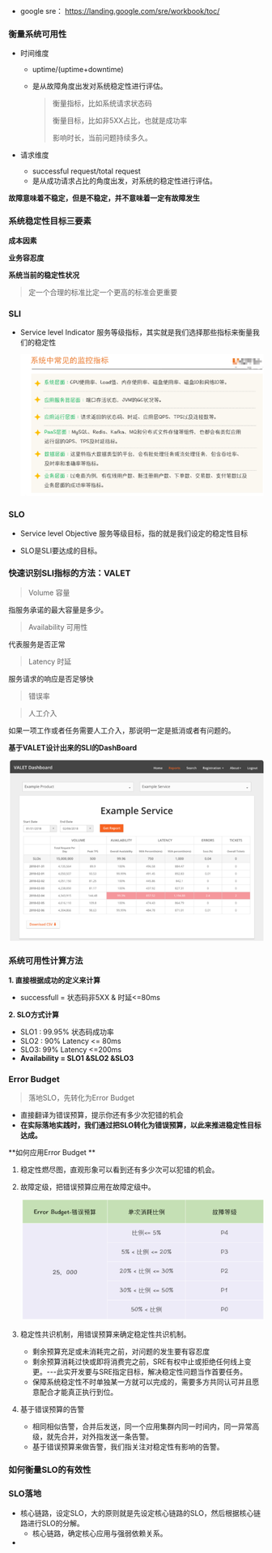 - google sre： https://landing.google.com/sre/workbook/toc/

### 衡量系统可用性

- 时间维度

  - uptime/(uptime+downtime)

  - 是从故障角度出发对系统稳定性进行评估。

    > 衡量指标，比如系统请求状态码
    >
    > 衡量目标，比如非5XX占比，也就是成功率
    >
    > 影响时长，当前问题持续多久。

- 请求维度

  - successful request/total request
  - 是从成功请求占比的角度出发，对系统的稳定性进行评估。

**故障意味着不稳定，但是不稳定，并不意味着一定有故障发生**

### 系统稳定性目标三要素

**成本因素**

**业务容忍度**

**系统当前的稳定性状况**

> 定一个合理的标准比定一个更高的标准会更重要

### SLI

- Service level Indicator 服务等级指标，其实就是我们选择那些指标来衡量我们的稳定性

  <img src="assets/image-20200916203414245.png" alt="image-20200916203414245" style="zoom: 80%;" />

### SLO

- Service level Objective 服务等级目标，指的就是我们设定的稳定性目标

- SLO是SLI要达成的目标。



### 快速识别SLI指标的方法：VALET

> Volume 容量

指服务承诺的最大容量是多少。

> Availability 可用性

代表服务是否正常

> Latency 时延

服务请求的响应是否足够快

> 错误率

> 人工介入

如果一项工作或者任务需要人工介入，那说明一定是抵消或者有问题的。

**基于VALET设计出来的SLI的DashBoard**

![image-20200916205204541](assets/image-20200916205204541.png)



### 系统可用性计算方法

**1. 直接根据成功的定义来计算**

- successfull = 状态码非5XX & 时延<=80ms

**2. SLO方式计算**

- SLO1 : 99.95% 状态码成功率
- SLO2 :  90% Latency <= 80ms
- SLO3: 99% Latency <=200ms
- **Availability = SLO1 &SLO2 &SLO3**

### Error Budget

> 落地SLO，先转化为Error Budget

- 直接翻译为错误预算，提示你还有多少次犯错的机会
- **在实际落地实践时，我们通过把SLO转化为错误预算，以此来推进稳定性目标达成。**

**如何应用Error Budget **

1. 稳定性燃尽图，直观形象可以看到还有多少次可以犯错的机会。

2. 故障定级，把错误预算应用在故障定级中。

   ![image-20200916214732028](assets/image-20200916214732028.png)

3. 稳定性共识机制，用错误预算来确定稳定性共识机制。

   - 剩余预算充足或未消耗完之前，对问题的发生要有容忍度
   - 剩余预算消耗过快或即将消费完之前，SRE有权中止或拒绝任何线上变更。---此实开发要与SRE指定目标，解决稳定性问题当作首要任务。
   - 保障系统稳定性不时单独某一方就可以完成的，需要多方共同认可并且愿意配合才能真正执行到位。

4. 基于错误预算的告警
   - 相同相似告警，合并后发送，同一个应用集群内同一时间内，同一异常高级，就先合并，对外指发送一条告警。
   - 基于错误预算来做告警，我们指关注对稳定性有影响的告警。

### 如何衡量SLO的有效性

### SLO落地

- 核心链路，设定SLO，大的原则就是先设定核心链路的SLO，然后根据核心链路进行SLO的分解。
  - 核心链路，确定核心应用与强弱依赖关系。
- 
